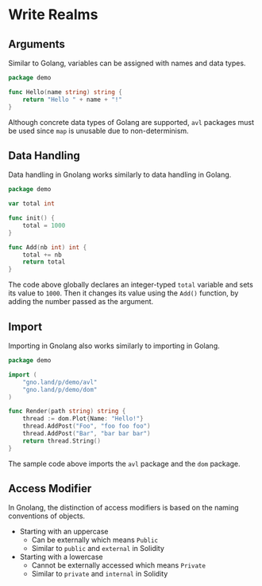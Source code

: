 # Write Realms

## Arguments

Similar to Golang, variables can be assigned with names and data types.

```go
package demo

func Hello(name string) string {
	return "Hello " + name + "!"
}
```

Although concrete data types of Golang are supported, `avl` packages must be used since `map` is unusable due to non-determinism.

## Data Handling

Data handling in Gnolang works similarly to data handling in Golang.

```go
package demo

var total int

func init() {
	total = 1000
}

func Add(nb int) int {
	total += nb
	return total
}
```

The code above globally declares an integer-typed `total` variable and sets its value to `1000`. Then it changes its value using the `Add()` function, by adding the number passed as the argument.

## Import

Importing in Gnolang also works similarly to importing in Golang.

```go
package demo

import (
	"gno.land/p/demo/avl"
	"gno.land/p/demo/dom"
)

func Render(path string) string {
	thread := dom.Plot{Name: "Hello!"}
	thread.AddPost("Foo", "foo foo foo")
	thread.AddPost("Bar", "bar bar bar")
	return thread.String()
}
```

The sample code above imports the `avl` package and the `dom` package.

## Access Modifier

In Gnolang, the distinction of access modifiers is based on the naming conventions of objects.

* Starting with an uppercase
  * Can be externally which means `Public`
  * Similar to `public` and `external` in Solidity
* Starting with a lowercase
  * Cannot be externally accessed which means `Private`
  * Similar to `private` and `internal` in Solidity
